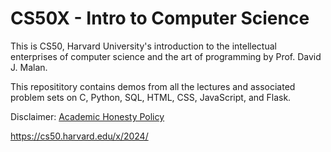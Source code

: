 # CS50X - Intro to Computer Science

This is CS50, Harvard University's introduction to the intellectual enterprises of computer science and the art of programming by Prof. David J. Malan.

This reposititory contains demos from all the lectures and associated problem sets on C, Python, SQL, HTML, CSS, JavaScript, and Flask. 

Disclaimer: [Academic Honesty Policy](https://cs50.harvard.edu/x/2022/honesty/)

https://cs50.harvard.edu/x/2024/
